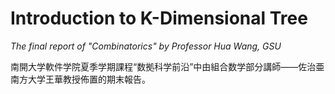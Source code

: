# Introduction to K-Dimensional Tree

*The final report of "Combinatorics" by Professor Hua Wang, GSU*

南開大学軟件学院夏季学期課程“数拠科学前沿”中由組合数学部分講師——佐治亜南方大学王華教授佈置的期末報告。
